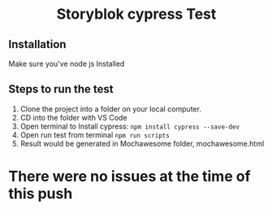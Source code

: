 <p align="center">
  <h1 align="center">Storyblok cypress Test</h1>

## Installation

Make sure you've node js Installed

## Steps to run the test

1. Clone the project into a folder on your local computer.
2. CD into the folder with VS Code
3. Open terminal to Install cypress: ```npm install cypress --save-dev```
4. Open run test from terminal ```npm run scripts```
5. Result would be generated in Mochawesome folder, mochawesome.html

# There were no issues at the time of this push

